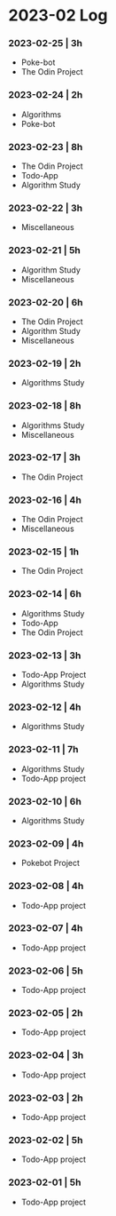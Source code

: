 # 2023-02 Log

### 2023-02-25 | 3h
- Poke-bot
- The Odin Project

### 2023-02-24 | 2h
- Algorithms
- Poke-bot

### 2023-02-23 | 8h
- The Odin Project
- Todo-App
- Algorithm Study

### 2023-02-22 | 3h
- Miscellaneous

### 2023-02-21 | 5h
- Algorithm Study
- Miscellaneous

### 2023-02-20 | 6h
- The Odin Project
- Algorithm Study
- Miscellaneous

### 2023-02-19 | 2h
- Algorithms Study

### 2023-02-18 | 8h
- Algorithms Study
- Miscellaneous

### 2023-02-17 | 3h
- The Odin Project

### 2023-02-16 | 4h
- The Odin Project
- Miscellaneous

### 2023-02-15 | 1h
- The Odin Project

### 2023-02-14 | 6h
- Algorithms Study
- Todo-App
- The Odin Project

### 2023-02-13 | 3h
- Todo-App Project
- Algorithms Study

### 2023-02-12 | 4h
- Algorithms Study

### 2023-02-11 | 7h
- Algorithms Study
- Todo-App project

### 2023-02-10 | 6h
- Algorithms Study

### 2023-02-09 | 4h
- Pokebot Project

### 2023-02-08 | 4h
- Todo-App project

### 2023-02-07 | 4h
- Todo-App project

### 2023-02-06 | 5h
- Todo-App project

### 2023-02-05 | 2h
- Todo-App project

### 2023-02-04 | 3h
- Todo-App project

### 2023-02-03 | 2h
- Todo-App project

### 2023-02-02 | 5h
- Todo-App project

### 2023-02-01 | 5h
- Todo-App project
